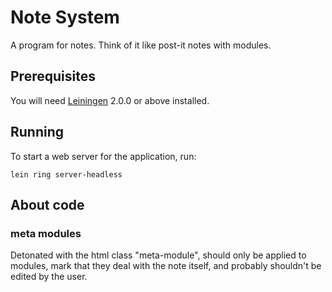 # Note System
A program for notes. Think of it like post-it notes with modules.

## Prerequisites
You will need [Leiningen][] 2.0.0 or above installed.

[leiningen]: https://github.com/technomancy/leiningen

## Running
To start a web server for the application, run:

    lein ring server-headless

## About code
### meta modules
Detonated with the html class "meta-module", should only be applied to modules,
mark that they deal with the note itself, and probably shouldn't be edited by 
the user.
